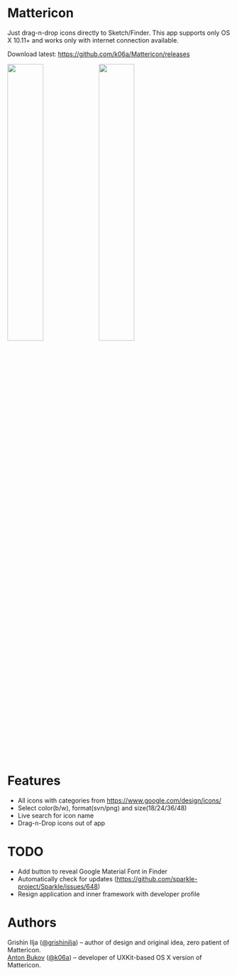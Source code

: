 # Mattericon
Just drag-n-drop icons directly to Sketch/Finder. This app supports only OS X 10.11+ and works only with internet connection available.

Download latest: https://github.com/k06a/Mattericon/releases

<img src="https://raw.githubusercontent.com/k06a/Mattericon/master/screenshot-1.png" width="40%">
<img src="https://raw.githubusercontent.com/k06a/Mattericon/master/screenshot-2.png" width="40%">

# Features
* All icons with categories from https://www.google.com/design/icons/
* Select color(b/w), format(svn/png) and size(18/24/36/48)
* Live search for icon name
* Drag-n-Drop icons out of app

# TODO
* Add button to reveal Google Material Font in Finder
* Automatically check for updates (https://github.com/sparkle-project/Sparkle/issues/648)
* Resign application and inner framework with developer profile

# Authors
Grishin Ilja ([@grishinilja](https://twitter.com/grishinilja)) – author of design and original idea, zero patient of Mattericon.<br>
[Anton Bukov](https://gtihub.com/k06a) ([@k06a](https://twitter.com/k06a)) – developer of UXKit-based OS X version of Mattericon.
